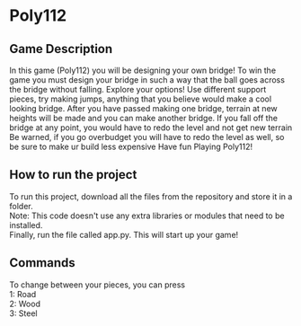 # Poly112
## Game Description
In this game (Poly112) you will be designing your own bridge!
To win the game you must design your bridge in such a way that the ball goes across the bridge without falling.
Explore your options! Use different support pieces, try making jumps, anything that you believe would make a cool looking bridge.
After you have passed making one bridge, terrain at new heights will be made and you can make another bridge.
If you fall off the bridge at any point, you would have to redo the level and not get new terrain
Be warned, if you go overbudget you will have to redo the level as well, so be sure to make ur build less expensive
Have fun Playing Poly112!

## How to run the project
To run this project, download all the files from the repository and store it in a folder. <br />
Note: This code doesn't use any extra libraries or modules that need to be installed. <br />
Finally, run the file called app.py. This will start up your game! 

## Commands
To change between your pieces, you can press <br />
1: Road <br />
2: Wood <br />
3: Steel <br />
